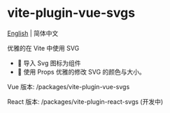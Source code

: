 # vite-plugin-vue-svgs

[English](Readme.md) | 简体中文

优雅的在 Vite 中使用 SVG

- 🌟 导入 Svg 图标为组件
- 🌈 使用 Props 优雅的修改 SVG 的颜色与大小。

Vue 版本: /packages/vite-plugin-vue-svgs

React 版本: /packages/vite-plugin-react-svgs (开发中)
